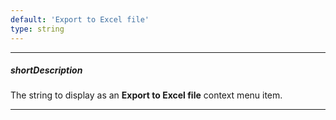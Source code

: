 ```yaml
---
default: 'Export to Excel file'
type: string
---
```

---
##### shortDescription
The string to display as an **Export to Excel file** context menu item.

---
